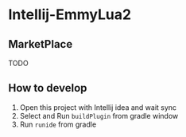 # Intellij-EmmyLua2

## MarketPlace

TODO


## How to develop

1. Open this project with Intellij idea and wait sync
2. Select and Run `buildPlugin` from gradle window
3. Run `runide` from gradle


